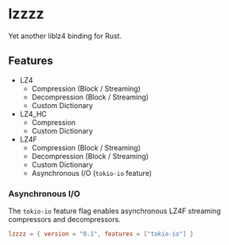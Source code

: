 # lzzzz

Yet another liblz4 binding for Rust.

## Features

- LZ4
    - Compression (Block / Streaming)
    - Decompression (Block / Streaming)
    - Custom Dictionary
- LZ4_HC 
    - Compression
    - Custom Dictionary
- LZ4F 
    - Compression (Block / Streaming)
    - Decompression (Block / Streaming)
    - Custom Dictionary
    - Asynchronous I/O (`tokio-io` feature)

### Asynchronous I/O

The `tokio-io` feature flag enables asynchronous LZ4F streaming compressors and decompressors.

```toml
lzzzz = { version = "0.1", features = ["tokio-io"] }
```
